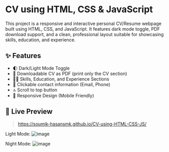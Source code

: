# CV using HTML, CSS & JavaScript

This project is a responsive and interactive personal CV/Resume webpage built using HTML, CSS, and JavaScript. It features dark mode toggle, PDF download support, and a clean, professional layout suitable for showcasing skills, education, and experience.

## ✨ Features

- 🌓 Dark/Light Mode Toggle
- 📄 Downloadable CV as PDF (print only the CV section)
- 🧑‍💻 Skills, Education, and Experience Sections
- 🔗 Clickable contact information (Email, Phone)
- 🔝 Scroll to top button
- 📱 Responsive Design (Mobile Friendly)

## 📸 Live Preview

> https://soumik-hasansmk.github.io/CV-using-HTML-CSS-JS/

Light Mode:
![image](https://github.com/user-attachments/assets/5de383e7-24ed-4e19-a65c-a51b67f99f7c)


Night Mode:
![image](https://github.com/user-attachments/assets/82c010d6-b36c-4cda-8e14-d64ecc6fd4c3)



